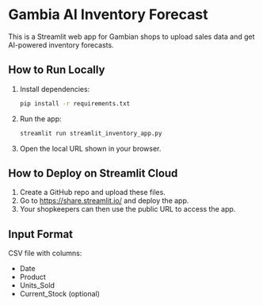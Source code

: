 # Gambia AI Inventory Forecast

This is a Streamlit web app for Gambian shops to upload sales data and get AI-powered inventory forecasts.

## How to Run Locally
1. Install dependencies:
   ```bash
   pip install -r requirements.txt
   ```
2. Run the app:
   ```bash
   streamlit run streamlit_inventory_app.py
   ```
3. Open the local URL shown in your browser.

## How to Deploy on Streamlit Cloud
1. Create a GitHub repo and upload these files.
2. Go to https://share.streamlit.io/ and deploy the app.
3. Your shopkeepers can then use the public URL to access the app.

## Input Format
CSV file with columns:
- Date
- Product
- Units_Sold
- Current_Stock (optional)


